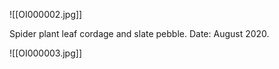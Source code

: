 ![[OI000002.jpg]]

Spider plant leaf cordage and slate pebble.
Date: August 2020.

![[OI000003.jpg]]
